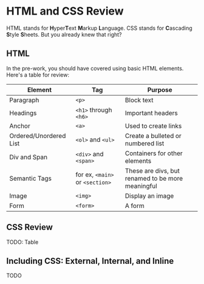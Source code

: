 # HTML and CSS Review

HTML stands for **H**yper**T**ext **M**arkup **L**anguage. CSS stands for **C**ascading **S**tyle **S**heets. But you already knew that right?

## HTML

In the pre-work, you should have covered using basic HTML elements. Here's a table for review:

| Element | Tag | Purpose |
| -------------- | ----------- | ---------------------------- |
| Paragraph | `<p>` | Block text |
| Headings | `<h1>` through `<h6>` | Important headers | 
| Anchor | `<a>` | Used to create links |
| Ordered/Unordered List | `<ol>` and `<ul>` | Create a bulleted or numbered list |
| Div and Span | `<div>` and `<span>` | Containers for other elements |
| Semantic Tags | for ex, `<main>` or `<section>` | These are divs, but renamed to be more meaningful |
| Image | `<img>` | Display an image |
| Form | `<form>` | A form |

## CSS Review

TODO: Table

## Including CSS: External, Internal, and Inline

TODO
